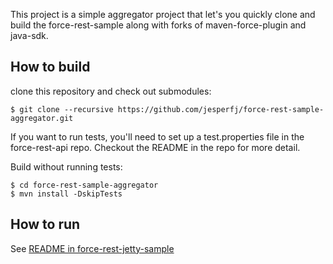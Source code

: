This project is a simple aggregator project that let's you quickly clone and build the force-rest-sample along with forks of maven-force-plugin and java-sdk.

## How to build

clone this repository and check out submodules:

    $ git clone --recursive https://github.com/jesperfj/force-rest-sample-aggregator.git

If you want to run tests, you'll need to set up a test.properties file in the force-rest-api repo. Checkout the README in the repo for more detail.

Build without running tests:

    $ cd force-rest-sample-aggregator
    $ mvn install -DskipTests

## How to run

See [README in force-rest-jetty-sample](https://github.com/jesperfj/force-rest-jetty-sample)

